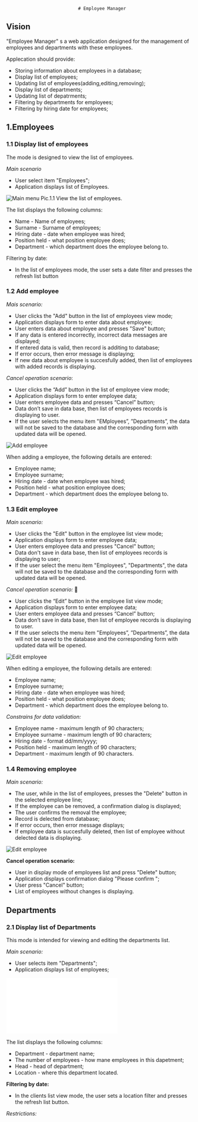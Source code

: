                                # Employee Manager

## Vision

"Employee Manager" s a web application designed for the management of employees and departments with these employees.

Applecation should provide:

- Storing information about employees in a database;
- Display list of employees;
- Updating list of employees(adding,editing,removing);
- Display list of departments;
- Updating list of depatrments;
- Filtering by departments for employees;
- Filtering by hiring date for employees;

## 1.Employees

### 1.1 Display list of employees

The mode is designed to view the list of employees.

*Main scenario*

- User select item "Employees";
- Application displays list of Employees.

![Main menu](/home/alex/WireframeSketcher/wireframing-tutorial/Start.screen)
Pic.1.1 View the list of employees.

The list displays the following columns:

- Name - Name of employees;
- Surname - Surname of employees;
- Hiring date - date when employee was hired;
- Position held - what position employee does;
- Department - which department does the employee belong to.

Filtering by date:

- In the list of employees mode, the user sets a date filter and presses the refresh list button

### 1.2 Add employee

*Mais scenario:*

- User clicks the "Add" button in the list of employees view mode;
- Application displays form to enter data about employee;
- User enters data about employee and presses "Save" button;
- If any data is entered incorrectly, incorrect data messages are displayed;
- If entered data is valid, then record is additing to database;
- If error occurs, then error message is displaying;
- If new data about employee is succesfully added, then list of employees with added records is displaying.

*Cancel operation scenario*:

- User clicks the “Add” button in the list of employee view mode;
- Application displays form to enter employee data;
- User enters employee data and presses “Cancel” button;
- Data don’t save in data base, then list of employees records is displaying to user.
- If the user selects the menu item "EMployees”, ”Departments”, the data will not be saved to the database and the corresponding form with updated data will be opened.

![Add employee](/home/alex/WireframeSketcher/wireframing-tutorial/add_employee.screen)

When adding a employee, the following details are entered:

- Employee name;
- Employee surname;
- Hiring date - date when employee was hired;
- Position held - what position employee does;
- Department - which department does the employee belong to.

### 1.3 Edit employee

*Main scenario:*

- User clicks the "Edit" button in the employee list view mode;
- Application displays form to enter employee data;
- User enters employee data and presses "Cancel" button;
- Data don't save in data base, then list of employees records is displaying to user;
- If the user select the menu item "Employees", "Departments", the data will not be saved to the database and the corresponding form with updated data will be opened.

*Cancel operation scenario:*

- User clicks the “Edit” button in the employee list view mode;
- Application displays form to enter employee data;
- User enters employee data and presses “Cancel” button;
- Data don’t save in data base, then list of employee records is displaying to user.
- If the user selects the menu item "Employees”, ”Departments”, the data will not be saved to the database and the corresponding form with updated data will be opened.

![Edit employee](/home/alex/WireframeSketcher/wireframing-tutorial/edit_employee.screen)

When editing a employee, the following details are entered:

- Employee name;
- Employee surname;
- Hiring date - date when employee was hired;
- Position held - what position employee does;
- Department - which department does the employee belong to.

*Constrains for data validation:*

- Employee name - maximum length of 90 characters;
- Employee surname - maximum length of 90 characters;
- Hiring date - format dd/mm/yyyy;
- Position held - maximum length of 90 characters;
- Department - maximum length of 90 characters.

### 1.4 Removing employee

*Main scenario:*

- The user, while in the list of employees, presses the "Delete" button in the selected employee line;
- If the employee can be removed, a confirmation dialog is displayed;
- The user confirms the removal the employee;
- Record is delected from database;
- If error occurs, then error message displays;
- If employee data is succesfully deleted, then list of employee without delected data is displaying. 

![Edit employee](/home/alex/WireframeSketcher/wireframing-tutorial/delete_order.screen)

**Cancel operation scenario:**

- User in display mode of employees list and press "Delete" button;
- Application displays confirmation dialog "Please confirm ";
- User press "Cancel" button;
- List of employees without changes is displaying.

## Departments

### 2.1 Display list of Departments 

This mode is intended for viewing and editing the departments list.

*Main scenario:*

- User selects item "Departments";
- Application displays list of employees;

![Edit employee](/home/alex/pythonProject/image/Departments.pdf)

The list displays the following columns:

- Department - department name;
- The number of employees - how mane employees in this dapetment;
- Head - head of department;
- Location - where this department located.

**Filtering by date:**

- In the clients list view mode, the user sets a location filter and presses the refresh list button.

*Restrictions:*



